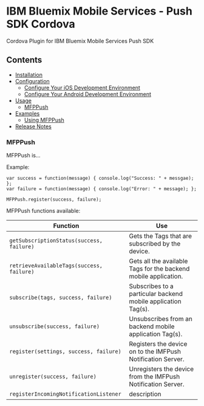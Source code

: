 # IBM Bluemix Mobile Services - Push SDK Cordova

Cordova Plugin for IBM Bluemix Mobile Services Push SDK

## Contents
- <a href="#installation">Installation</a>
- <a href="#configuration">Configuration</a>
    - <a href="#configure-ios">Configure Your iOS Development Environment</a>
    - <a href="#configure-android">Configure Your Android Development Environment</a>
- <a href="#usage">Usage</a>
    - <a href="#mfppush">MFPPush</a>
- <a href="#examples">Examples</a> 
    - <a href="#using-mfppush">Using MFPPush</a>
- <a href="#release-notes">Release Notes</a> 

<h3 id="mfppush">MFPPush</h3>

MFPPush is... 

Example:

    var success = function(message) { console.log("Success: " + messgae); };
    var failure = function(message) { console.log("Error: " + message); };
    
    MFPPush.register(success, failure);
    

MFPPush functions available:

Function | Use
--- | ---
`getSubscriptionStatus(success, failure)` | Gets the Tags that are subscribed by the device.
`retrieveAvailableTags(success, failure)` | Gets all the available Tags for the backend mobile application.
`subscribe(tags, success, failure)` | Subscribes to a particular backend mobile application Tag(s).
`unsubscribe(success, failure)` | Unsubscribes from an backend mobile application Tag(s).
`register(settings, success, failure)` | Registers the device on to the IMFPush Notification Server.
`unregister(success, failure)` | Unregisters the device from the IMFPush Notification Server.
`registerIncomingNotificationListener` | description


